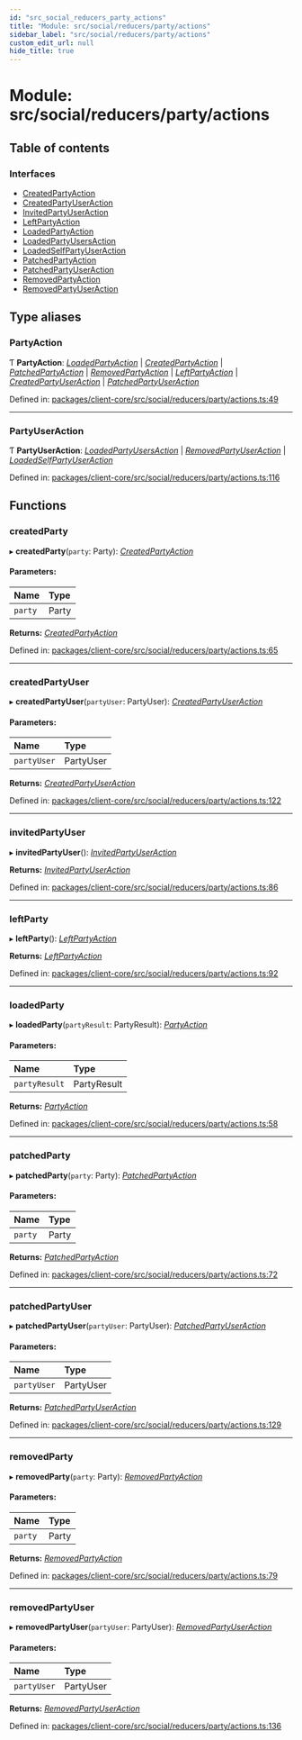 ```yaml
---
id: "src_social_reducers_party_actions"
title: "Module: src/social/reducers/party/actions"
sidebar_label: "src/social/reducers/party/actions"
custom_edit_url: null
hide_title: true
---
```


# Module: src/social/reducers/party/actions

## Table of contents

### Interfaces

- [CreatedPartyAction](../interfaces/src_social_reducers_party_actions.createdpartyaction.md)
- [CreatedPartyUserAction](../interfaces/src_social_reducers_party_actions.createdpartyuseraction.md)
- [InvitedPartyUserAction](../interfaces/src_social_reducers_party_actions.invitedpartyuseraction.md)
- [LeftPartyAction](../interfaces/src_social_reducers_party_actions.leftpartyaction.md)
- [LoadedPartyAction](../interfaces/src_social_reducers_party_actions.loadedpartyaction.md)
- [LoadedPartyUsersAction](../interfaces/src_social_reducers_party_actions.loadedpartyusersaction.md)
- [LoadedSelfPartyUserAction](../interfaces/src_social_reducers_party_actions.loadedselfpartyuseraction.md)
- [PatchedPartyAction](../interfaces/src_social_reducers_party_actions.patchedpartyaction.md)
- [PatchedPartyUserAction](../interfaces/src_social_reducers_party_actions.patchedpartyuseraction.md)
- [RemovedPartyAction](../interfaces/src_social_reducers_party_actions.removedpartyaction.md)
- [RemovedPartyUserAction](../interfaces/src_social_reducers_party_actions.removedpartyuseraction.md)

## Type aliases

### PartyAction

Ƭ **PartyAction**: [*LoadedPartyAction*](../interfaces/src_social_reducers_party_actions.loadedpartyaction.md) \| [*CreatedPartyAction*](../interfaces/src_social_reducers_party_actions.createdpartyaction.md) \| [*PatchedPartyAction*](../interfaces/src_social_reducers_party_actions.patchedpartyaction.md) \| [*RemovedPartyAction*](../interfaces/src_social_reducers_party_actions.removedpartyaction.md) \| [*LeftPartyAction*](../interfaces/src_social_reducers_party_actions.leftpartyaction.md) \| [*CreatedPartyUserAction*](../interfaces/src_social_reducers_party_actions.createdpartyuseraction.md) \| [*PatchedPartyUserAction*](../interfaces/src_social_reducers_party_actions.patchedpartyuseraction.md)

Defined in: [packages/client-core/src/social/reducers/party/actions.ts:49](https://github.com/xr3ngine/xr3ngine/blob/65dfcf39a/packages/client-core/src/social/reducers/party/actions.ts#L49)

___

### PartyUserAction

Ƭ **PartyUserAction**: [*LoadedPartyUsersAction*](../interfaces/src_social_reducers_party_actions.loadedpartyusersaction.md) \| [*RemovedPartyUserAction*](../interfaces/src_social_reducers_party_actions.removedpartyuseraction.md) \| [*LoadedSelfPartyUserAction*](../interfaces/src_social_reducers_party_actions.loadedselfpartyuseraction.md)

Defined in: [packages/client-core/src/social/reducers/party/actions.ts:116](https://github.com/xr3ngine/xr3ngine/blob/65dfcf39a/packages/client-core/src/social/reducers/party/actions.ts#L116)

## Functions

### createdParty

▸ **createdParty**(`party`: Party): [*CreatedPartyAction*](../interfaces/src_social_reducers_party_actions.createdpartyaction.md)

#### Parameters:

Name | Type |
:------ | :------ |
`party` | Party |

**Returns:** [*CreatedPartyAction*](../interfaces/src_social_reducers_party_actions.createdpartyaction.md)

Defined in: [packages/client-core/src/social/reducers/party/actions.ts:65](https://github.com/xr3ngine/xr3ngine/blob/65dfcf39a/packages/client-core/src/social/reducers/party/actions.ts#L65)

___

### createdPartyUser

▸ **createdPartyUser**(`partyUser`: PartyUser): [*CreatedPartyUserAction*](../interfaces/src_social_reducers_party_actions.createdpartyuseraction.md)

#### Parameters:

Name | Type |
:------ | :------ |
`partyUser` | PartyUser |

**Returns:** [*CreatedPartyUserAction*](../interfaces/src_social_reducers_party_actions.createdpartyuseraction.md)

Defined in: [packages/client-core/src/social/reducers/party/actions.ts:122](https://github.com/xr3ngine/xr3ngine/blob/65dfcf39a/packages/client-core/src/social/reducers/party/actions.ts#L122)

___

### invitedPartyUser

▸ **invitedPartyUser**(): [*InvitedPartyUserAction*](../interfaces/src_social_reducers_party_actions.invitedpartyuseraction.md)

**Returns:** [*InvitedPartyUserAction*](../interfaces/src_social_reducers_party_actions.invitedpartyuseraction.md)

Defined in: [packages/client-core/src/social/reducers/party/actions.ts:86](https://github.com/xr3ngine/xr3ngine/blob/65dfcf39a/packages/client-core/src/social/reducers/party/actions.ts#L86)

___

### leftParty

▸ **leftParty**(): [*LeftPartyAction*](../interfaces/src_social_reducers_party_actions.leftpartyaction.md)

**Returns:** [*LeftPartyAction*](../interfaces/src_social_reducers_party_actions.leftpartyaction.md)

Defined in: [packages/client-core/src/social/reducers/party/actions.ts:92](https://github.com/xr3ngine/xr3ngine/blob/65dfcf39a/packages/client-core/src/social/reducers/party/actions.ts#L92)

___

### loadedParty

▸ **loadedParty**(`partyResult`: PartyResult): [*PartyAction*](src_social_reducers_party_actions.md#partyaction)

#### Parameters:

Name | Type |
:------ | :------ |
`partyResult` | PartyResult |

**Returns:** [*PartyAction*](src_social_reducers_party_actions.md#partyaction)

Defined in: [packages/client-core/src/social/reducers/party/actions.ts:58](https://github.com/xr3ngine/xr3ngine/blob/65dfcf39a/packages/client-core/src/social/reducers/party/actions.ts#L58)

___

### patchedParty

▸ **patchedParty**(`party`: Party): [*PatchedPartyAction*](../interfaces/src_social_reducers_party_actions.patchedpartyaction.md)

#### Parameters:

Name | Type |
:------ | :------ |
`party` | Party |

**Returns:** [*PatchedPartyAction*](../interfaces/src_social_reducers_party_actions.patchedpartyaction.md)

Defined in: [packages/client-core/src/social/reducers/party/actions.ts:72](https://github.com/xr3ngine/xr3ngine/blob/65dfcf39a/packages/client-core/src/social/reducers/party/actions.ts#L72)

___

### patchedPartyUser

▸ **patchedPartyUser**(`partyUser`: PartyUser): [*PatchedPartyUserAction*](../interfaces/src_social_reducers_party_actions.patchedpartyuseraction.md)

#### Parameters:

Name | Type |
:------ | :------ |
`partyUser` | PartyUser |

**Returns:** [*PatchedPartyUserAction*](../interfaces/src_social_reducers_party_actions.patchedpartyuseraction.md)

Defined in: [packages/client-core/src/social/reducers/party/actions.ts:129](https://github.com/xr3ngine/xr3ngine/blob/65dfcf39a/packages/client-core/src/social/reducers/party/actions.ts#L129)

___

### removedParty

▸ **removedParty**(`party`: Party): [*RemovedPartyAction*](../interfaces/src_social_reducers_party_actions.removedpartyaction.md)

#### Parameters:

Name | Type |
:------ | :------ |
`party` | Party |

**Returns:** [*RemovedPartyAction*](../interfaces/src_social_reducers_party_actions.removedpartyaction.md)

Defined in: [packages/client-core/src/social/reducers/party/actions.ts:79](https://github.com/xr3ngine/xr3ngine/blob/65dfcf39a/packages/client-core/src/social/reducers/party/actions.ts#L79)

___

### removedPartyUser

▸ **removedPartyUser**(`partyUser`: PartyUser): [*RemovedPartyUserAction*](../interfaces/src_social_reducers_party_actions.removedpartyuseraction.md)

#### Parameters:

Name | Type |
:------ | :------ |
`partyUser` | PartyUser |

**Returns:** [*RemovedPartyUserAction*](../interfaces/src_social_reducers_party_actions.removedpartyuseraction.md)

Defined in: [packages/client-core/src/social/reducers/party/actions.ts:136](https://github.com/xr3ngine/xr3ngine/blob/65dfcf39a/packages/client-core/src/social/reducers/party/actions.ts#L136)
